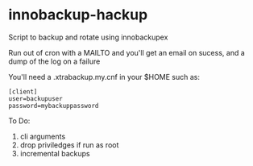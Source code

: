 # innobackup-hackup
Script to backup and rotate using innobackupex 

Run out of cron with a MAILTO and you'll get an email on sucess, and a dump of the log on a failure

You'll need a .xtrabackup.my.cnf in your $HOME such as:

```
[client]
user=backupuser
password=mybackuppassword
```

To Do:
1. cli arguments
2. drop priviledges if run as root
3. incremental backups
